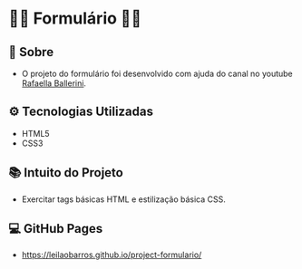 # 👩‍💻 Formulário 👩‍💻 

## 🧶 Sobre
* O projeto do formulário foi desenvolvido com ajuda do canal no youtube [Rafaella Ballerini](https://www.youtube.com/channel/UC_-uuuZbY0AAt9CViNzvc-Q).
 
## ⚙️ Tecnologias Utilizadas

* HTML5
* CSS3
  
## 📚 Intuito do Projeto
* Exercitar tags básicas HTML e estilização básica CSS.

## 💻 GitHub Pages
* https://leilaobarros.github.io/project-formulario/